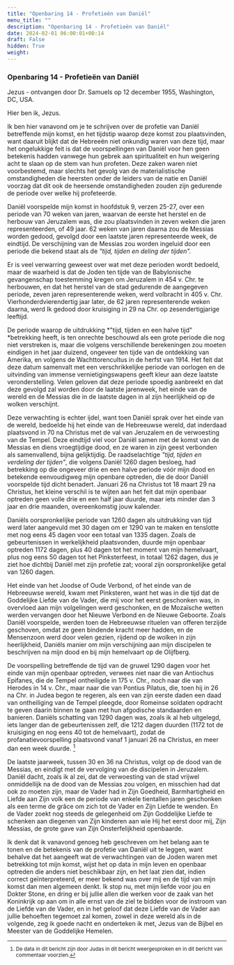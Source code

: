 ```yaml
---
title: "Openbaring 14 - Profetieën van Daniël"
menu_title: ""
description: "Openbaring 14 - Profetieën van Daniël"
date: 2024-02-01 06:00:01+00:14
draft: False
hidden: True
weight:
---
```

### Openbaring 14 - Profetieën van Daniël

Jezus - ontvangen door Dr. Samuels op 12 december 1955, Washington, DC, USA.

Hier ben ik, Jezus.

Ik ben hier vanavond om je te schrijven over de profetie van Daniël betreffende mijn komst, en het tijdstip waarop deze komst zou plaatsvinden, want daaruit blijkt dat de Hebreeën niet onkundig waren van deze tijd, maar het ongelukkige feit is dat de voorspellingen van Daniël voor hen geen betekenis hadden vanwege hun gebrek aan spiritualiteit en hun weigering acht te slaan op de stem van hun profeten. Deze zaken waren niet voorbestemd, maar slechts het gevolg van de materialistische omstandigheden die heersten onder de leiders van de natie en Daniël voorzag dat dit ook de heersende omstandigheden zouden zijn gedurende de periode over welke hij profeteerde.

Daniël voorspelde mijn komst in hoofdstuk 9, verzen 25-27, over een periode van 70 weken van jaren, waarvan de eerste het herstel en de herbouw van Jeruzalem was, die zou plaatsvinden in zeven weken die jaren representeerden, of 49 jaar. 62 weken van jaren daarna zou de Messias worden gedood, gevolgd door een laatste jaren representeerde week, de eindtijd. De verschijning van de Messias zou worden ingeluid door een periode die bekend staat als de *"tijd, tijden en deling der tijden".*

Er is veel verwarring geweest over wat met deze perioden wordt bedoeld, maar de waarheid is dat de Joden ten tijde van de Babylonische gevangenschap toestemming kregen om Jeruzalem in 454 v. Chr. te herbouwen, en dat het herstel van de stad gedurende de aangegeven periode, zeven jaren representerende weken, werd volbracht in 405 v. Chr. Vierhonderdvierendertig jaar later, de 62 jaren representerende weken daarna, werd Ik gedood door kruisiging in 29 na Chr. op zesendertigjarige leeftijd.

De periode waarop de uitdrukking *"tijd, tijden en een halve tijd" *betrekking heeft, is ten onrechte beschouwd als een grote periode die nog niet verstreken is, maar die volgens verschillende berekeningen zou moeten eindigen in het jaar duizend, ongeveer ten tijde van de ontdekking van Amerika, en volgens de Wachttorencultus in de herfst van 1914. Het feit dat deze datum samenvalt met een verschrikkelijke periode van oorlogen en de uitvinding van immense vernietigingswapens geeft kleur aan deze laatste veronderstelling. Velen geloven dat deze periode spoedig aanbreekt en dat deze gevolgd zal worden door de laatste jarenweek, het einde van de wereld en de Messias die in de laatste dagen in al zijn heerlijkheid op de wolken verschijnt.

Deze verwachting is echter ijdel, want toen Daniël sprak over het einde van de wereld, bedoelde hij het einde van de Hebreeuwse wereld, dat inderdaad plaatsvond in 70 na Christus met de val van Jeruzalem en de verwoesting van de Tempel. Deze eindtijd viel voor Daniël samen met de komst van de Messias en diens vroegtijdige dood, en ze waren in zijn geest verbonden als samenvallend, bijna gelijktijdig. De raadselachtige *"tijd, tijden en verdeling der tijden"*, die volgens Daniël 1260 dagen besloeg, had betrekking op die ongeveer drie en een halve periode vóór mijn dood en betekende eenvoudigweg mijn openbare optreden, die de door Daniël voorspelde tijd dicht benadert. Januari 26 na Christus tot 18 maart 29 na Christus, het kleine verschil is te wijten aan het feit dat mijn openbaar optreden geen volle drie en een half jaar duurde, maar iets minder dan 3 jaar en drie maanden, overeenkomstig jouw kalender.

Daniëls oorspronkelijke periode van 1260 dagen als uitdrukking van tijd werd later aangevuld met 30 dagen om er 1290 van te maken en tenslotte met nog eens 45 dagen voor een totaal van 1335 dagen. Zoals de gebeurtenissen in werkelijkheid plaatsvonden, duurde mijn openbaar optreden 1172 dagen, plus 40 dagen tot het moment van mijn hemelvaart, plus nog eens 50 dagen tot het Pinksterfeest, in totaal 1262 dagen, dus je ziet hoe dichtbij Daniël met zijn profetie zat; vooral zijn oorspronkelijke getal van 1260 dagen.

Het einde van het Joodse of Oude Verbond, of het einde van de Hebreeuwse wereld, kwam met Pinksteren, want het was in die tijd dat de Goddelijke Liefde van de Vader, die mij voor het eerst geschonken was, in overvloed aan mijn volgelingen werd geschonken, en de Mozaïsche wetten werden vervangen door het Nieuwe Verbond en de Nieuwe Geboorte. Zoals Daniël voorspelde, werden toen de Hebreeuwse rituelen van offeren terzijde geschoven, omdat ze geen bindende kracht meer hadden, en de Mensenzoon werd door velen gezien, rijdend op de wolken in zijn heerlijkheid, Daniëls manier om mijn verschijning aan mijn discipelen te beschrijven na mijn dood en bij mijn hemelvaart op de Olijfberg.

De voorspelling betreffende de tijd van de gruwel 1290 dagen voor het einde van mijn openbaar optreden, verwees niet naar die van Antiochus Epifanes, die de Tempel ontheiligde in 175 v. Chr., noch naar die van Herodes in 14 v. Chr., maar naar die van Pontius Pilatus, die, toen hij in 26 na Chr. in Judea begon te regeren, als een van zijn eerste daden een daad van ontheiliging van de Tempel pleegde, door Romeinse soldaten opdracht te geven daarin binnen te gaan met hun afgodische standaarden en banieren. Daniëls schatting van 1290 dagen was, zoals ik al heb uitgelegd, iets langer dan de gebeurtenissen zelf, die 1212 dagen duurden (1172 tot de kruisiging en nog eens 40 tot de hemelvaart), zodat de profanatievoorspelling plaatsvond vanaf 1 januari 26 na Christus, en meer dan een week duurde. [^1]

De laatste jaarweek, tussen 30 en 36 na Christus, volgt op de dood van de Messias, en eindigt met de vervolging van de discipelen in Jeruzalem. Daniël dacht, zoals ik al zei, dat de verwoesting van de stad vrijwel onmiddellijk na de dood van de Messias zou volgen, en misschien had dat ook zo moeten zijn, maar de Vader had in Zijn Goedheid, Barmhartigheid en Liefde aan Zijn volk een de periode van enkele tientallen jaren geschonken als een terme de grâce om zich tot de Vader en Zijn Liefde te wenden. En de Vader zoekt nog steeds de gelegenheid om Zijn Goddelijke Liefde te schenken aan diegenen van Zijn kinderen aan wie Hij het eerst door mij, Zijn Messias, de grote gave van Zijn Onsterfelijkheid openbaarde.

Ik denk dat ik vanavond genoeg heb geschreven om het belang aan te tonen en de betekenis van de profetie van Daniël uit te leggen, want behalve dat het aangeeft wat de verwachtingen van de Joden waren met betrekking tot mijn komst, wijst het op data in mijn leven en openbaar optreden die anders niet beschikbaar zijn, en het laat zien dat, indien correct geïnterpreteerd, er meer bekend was over mij en de tijd van mijn komst dan men algemeen denkt. Ik stop nu, met mijn liefde voor jou en Dokter Stone, en dring er bij jullie allen die werken voor de zaak van het Koninkrijk op aan om in alle ernst van de ziel te bidden voor de instroom van de Liefde van de Vader, en in het geloof dat deze Liefde van de Vader aan jullie behoeften tegemoet zal komen, zowel in deze wereld als in de volgende, zeg ik goede nacht en onderteken ik met, Jezus van de Bijbel en Meester van de Goddelijke Hemelen.
<small>

[^1]: De data in dit bericht zijn door Judas in dit bericht weergesproken en in dit bericht van commentaar voorzien.
